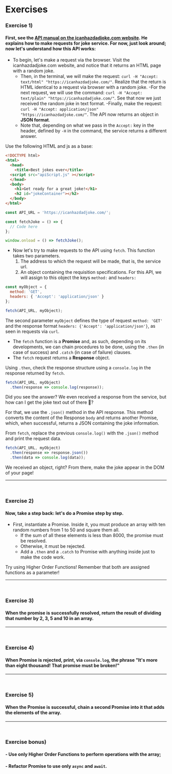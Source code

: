 # Exercises

### Exercise 1)
#### First, see the [API manual on the icanhazdadjoke.com website](https://icanhazdadjoke.com/api). He explains how to make requests for joke service. For now, just look around; now let's understand how this API works:
- To begin, let's make a request via the browser. Visit the icanhazdadjoke.com website, and notice that it returns an HTML page with a random joke.
    - Then, in the terminal, we will make the request: `curl -H "Accept: text/html" "https://icanhazdadjoke.com/"`. Realize that the return is HTML identical to a request via browser with a random joke.
    -For the next request, we will use the command: `curl -H "Accept: text/plain" "https://icanhazdadjoke.com/"`. See that now we just received the random joke in text format.
    -Finally, make the request: `curl -H "Accept: application/json" "https://icanhazdadjoke.com/"`. The API now returns an object in **JSON format**. 
    - Note that, depending on what we pass in the `Accept:` key in the header, defined by `-H` in the command, the service returns a different answer.

Use the following HTML and js as a base:

```html
<!DOCTYPE html>
<html>
  <head>
    <title>Best jokes ever</title>
  <script src="apiScript.js" ></script>
  </head>
  <body>
    <h1>Get ready for a great joke!</h1>
    <h2 id="jokeContainer"></h2>
  </body>
</html>
```

```js
const API_URL = 'https://icanhazdadjoke.com/';

const fetchJoke = () => {
  // Code here
};

window.onload = () => fetchJoke();
```

- Now let's try to make requests to the API using `fetch`. This function takes two parameters.
    1. The address to which the request will be made, that is, the service url.
    2. An object containing the requisition specifications. For this API, we will assign to this object the keys `method:` and `headers:`

```js
const myObject = {
  method: 'GET',
  headers: { 'Accept': 'application/json' }
};

fetch(API_URL, myObject);
```

The second parameter `myObject` defines the type of request `method: 'GET'` and the response format `headers: {'Accept': 'application/json'}`, as seen in requests via `curl`.
- The `fetch` function is a **Promise** and, as such, depending on its developments, we can chain procedures to be done, using the `.then` (in case of success) and `.catch` (in case of failure) clauses. 
- The `fetch` request returns a **Response** object. 

Using `.then`, check the response structure using a `console.log` in the response returned by `fetch`.

```js
fetch(API_URL, myObject)
  .then(response => console.log(response));
```

Did you see the answer? We even received a response from the service, but how can I get the joke text out of there 🤔?

For that, we use the `.json()` method in the API response. This method converts the content of the Response `body` and returns another Promise, which, when successful, returns a JSON containing the joke information.

From `fetch`, replace the previous `console.log()` with the `.json()` method and print the request data.

```js
fetch(API_URL, myObject)
  .then(response => response.json())
  .then(data => console.log(data));
```

We received an object, right? From there, make the joke appear in the DOM of your page!

<hr>
<br>

### Exercise 2)
#### Now, take a step back: let's do a Promise step by step. 
- First, instantiate a Promise. Inside it, you must produce an array with ten random numbers from 1 to 50 and square them all. 
    - If the sum of all these elements is less than 8000, the promise must be resolved. 
    - Otherwise, it must be rejected. 
    - Add a `.then` and a `.catch` to Promise with anything inside just to make the code work.

Try using Higher Order Functions! Remember that both are assigned functions as a parameter!

<hr>
<br>

### Exercise 3)
#### When the promise is successfully resolved, return the result of dividing that number by 2, 3, 5 and 10 in an array.

<hr>
<br>

### Exercise 4)
#### When Promise is rejected, print, via `console.log`, the phrase "It's more than eight thousand! That promise must be broken!"

<hr>
<br>

### Exercise 5)
#### When the Promise is successful, chain a second Promise into it that adds the elements of the array.

<hr>
<br>

### Exercise bonus)
#### - Use only Higher Order Functions to perform operations with the array;

#### - Refactor Promise to use only `async` and `await`.
